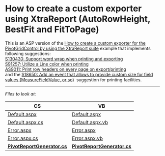 # How to create a custom exporter using XtraReport (AutoRowHeight, BestFit and FitToPage)


<p>This is an ASP version of the <a href="https://www.devexpress.com/Support/Center/p/E2231">How to create a custom exporter for the PivotGridControl by using the XtraReport suite</a> example that implements following suggestions:<br /><a href="https://www.devexpress.com/Support/Center/p/S130430">S130430: Support word wrap when printing and exporting</a><br /><a href="https://www.devexpress.com/Support/Center/p/S91257">S91257: Utilize a Line color when printing</a><br /><a href="https://www.devexpress.com/Support/Center/p/AS9011">AS9011: Print row headers on every page on export/printing</a><br />and the <a href="https://www.devexpress.com/Support/Center/p/S18650">S18650: Add an event that allows to provide custom size for field values (MeasureFieldValue, or so)</a>  suggestion for printing facilities.</p>

--------------------

*Files to look at*:

|CS|VB|
|--------|-----|
| [Default.aspx](./CS/WebSite/Default.aspx)| [Default.aspx](./VB/WebSite/Default.aspx)|
| [Default.aspx.cs](./CS/WebSite/Default.aspx.cs#L43-L56)| [Default.aspx.vb](./VB/WebSite/Default.aspx.vb)|
| [Error.aspx](./CS/WebSite/Error.aspx)| [Error.aspx](./VB/WebSite/Error.aspx)|
| [Error.aspx.cs](./CS/WebSite/Error.aspx.cs)| [Error.aspx.vb](./VB/WebSite/Error.aspx.vb)|
| **[PivotReportGenerator.cs](./CS/WebSite/App_Code/PivotReportGenerator.cs)** |**[PivotReportGenerator.cs](./VB/WebSite/App_Code/PivotReportGenerator.vb)**|


